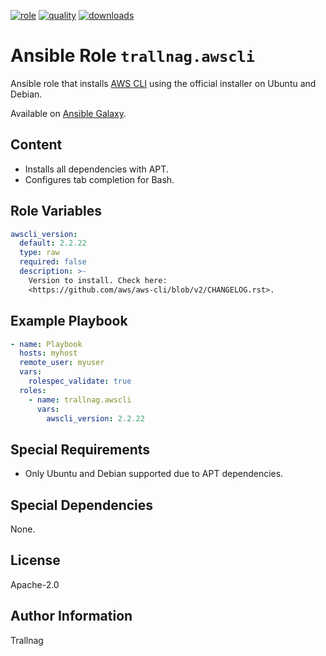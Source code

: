 [![role](https://img.shields.io/ansible/role/55771)](https://galaxy.ansible.com/trallnag/awscli)
[![quality](https://img.shields.io/ansible/quality/55771)](https://galaxy.ansible.com/trallnag/awscli)
[![downloads](https://img.shields.io/ansible/role/d/55771?label=downloads)](https://galaxy.ansible.com/trallnag/awscli)

# Ansible Role `trallnag.awscli`

Ansible role that installs [AWS CLI][awscli] using the official installer on Ubuntu and Debian.

[awscli]: https://docs.aws.amazon.com/cli/latest/userguide/install-cliv2-linux.html

Available on [Ansible Galaxy](https://galaxy.ansible.com/trallnag/awscli).

## Content

* Installs all dependencies with APT.
* Configures tab completion for Bash.

## Role Variables

```yaml
awscli_version:
  default: 2.2.22
  type: raw
  required: false
  description: >-
    Version to install. Check here:
    <https://github.com/aws/aws-cli/blob/v2/CHANGELOG.rst>.
```

## Example Playbook

```yaml
- name: Playbook
  hosts: myhost
  remote_user: myuser
  vars:
    rolespec_validate: true
  roles:
    - name: trallnag.awscli
      vars:
        awscli_version: 2.2.22
```

## Special Requirements

* Only Ubuntu and Debian supported due to APT dependencies.

## Special Dependencies

None.

## License

Apache-2.0

## Author Information

Trallnag
